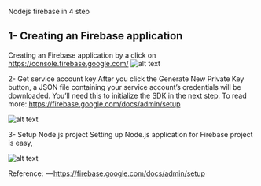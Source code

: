 Nodejs firebase in 4 step

## 1- Creating an Firebase application
Creating an Firebase application by a click on https://console.firebase.google.com/
![alt text](https://cdn-images-1.medium.com/max/1760/1*Fbx6FGGiFiq5iAKe6Od1Eg.png)

2- Get service account key
After you click the Generate New Private Key button, a JSON file containing your service account’s credentials will be downloaded. You’ll need this to initialize the SDK in the next step.
To read more: https://firebase.google.com/docs/admin/setup

![alt text](https://cdn-images-1.medium.com/max/1760/1*1aRZ-Z32fyG6zv4zpvcZAw.png)

3- Setup Node.js project
Setting up Node.js application for Firebase project is easy,  

![alt text](https://cdn-images-1.medium.com/max/1800/1*EK0xtWM8s7ymdNtqQt-9Og.png)

Reference:
 — https://firebase.google.com/docs/admin/setup